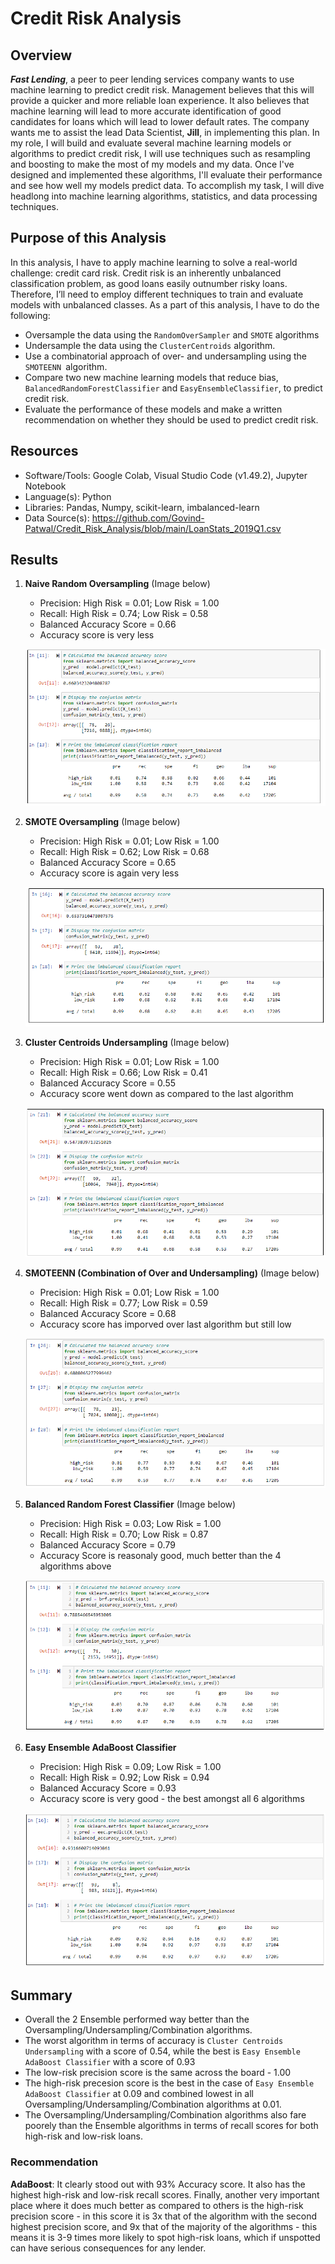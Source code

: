 # Credit Risk Analysis

## Overview
***Fast Lending***, a peer to peer lending services company wants to use machine learning to predict credit risk. Management believes that this will provide a quicker and more reliable loan experience. It also believes that machine learning will lead to more accurate identification of good candidates for loans which will lead to lower default rates. The company wants me to assist the lead Data Scientist, **Jill**, in implementing this plan. In my role, I will build and evaluate several machine learning models or algorithms to predict credit risk, I will use techniques such as resampling and boosting to make the most of my models and my data. Once I've designed and implemented these algorithms, I'll evaluate their performance and see how well my models predict data. To accomplish my task, I will dive headlong into machine learning algorithms, statistics, and data processing techniques.

## Purpose of this Analysis
In this analysis, I have to apply machine learning to solve a real-world challenge: credit card risk. Credit risk is an inherently unbalanced classification problem, as good loans easily outnumber risky loans. Therefore, I’ll need to employ different techniques to train and evaluate models with unbalanced classes. As a part of this analysis, I have to do the following:
* Oversample the data using the `RandomOverSampler` and `SMOTE` algorithms
* Undersample the data using the `ClusterCentroids` algorithm. 
* Use a combinatorial approach of over- and undersampling using the `SMOTEENN `algorithm. 
* Compare two new machine learning models that reduce bias, `BalancedRandomForestClassifier` and `EasyEnsembleClassifier`, to predict credit risk. 
* Evaluate the performance of these models and make a written recommendation on whether they should be used to predict credit risk.

## Resources
* Software/Tools: Google Colab, Visual Studio Code (v1.49.2), Jupyter Notebook
* Language(s): Python
* Libraries: Pandas, Numpy, scikit-learn, imbalanced-learn
* Data Source(s): https://github.com/Govind-Patwal/Credit_Risk_Analysis/blob/main/LoanStats_2019Q1.csv

## Results

1. **Naive Random Oversampling** (Image below)
    * Precision: High Risk = 0.01; Low Risk = 1.00 
    * Recall: High Risk = 0.74; Low Risk = 0.58
    * Balanced Accuracy Score = 0.66
    * Accuracy score is very less

    ![RandomOversampler](Resources/1_RandomOversampler.png)

2. **SMOTE Oversampling** (Image below)
    * Precision: High Risk = 0.01; Low Risk = 1.00
    * Recall: High Risk = 0.62; Low Risk = 0.68
    * Balanced Accuracy Score = 0.65
    * Accuracy score is again very less

    ![SMOTE](Resources/2_SMOTE.png)

3. **Cluster Centroids Undersampling** (Image below)
    * Precision: High Risk = 0.01; Low Risk = 1.00
    * Recall: High Risk = 0.66; Low Risk = 0.41
    * Balanced Accuracy Score = 0.55
    * Accuracy score went down as compared to the last algorithm

    ![ClusterCentroids](Resources/3_ClusterCentroids.png)

4. **SMOTEENN (Combination of Over and Undersampling)** (Image below)
    * Precision: High Risk = 0.01; Low Risk = 1.00
    * Recall: High Risk = 0.77; Low Risk = 0.59
    * Balanced Accuracy Score = 0.68
    * Accuracy score has imporved over last algorithm but still low

    ![SMOTEENN](Resources/4_SMOTEENN.png)


5. **Balanced Random Forest Classifier** (Image below)
    * Precision: High Risk = 0.03; Low Risk = 1.00
    * Recall: High Risk = 0.70; Low Risk = 0.87
    * Balanced Accuracy Score = 0.79
    * Accuracy Score is reasonaly good, much better than the 4 algorithms above

    ![BalancedRandomForestClassifier](Resources/5_BalancedRandomForestClassifier.png)

6. **Easy Ensemble AdaBoost Classifier**
    * Precision: High Risk = 0.09; Low Risk = 1.00
    * Recall: High Risk = 0.92; Low Risk = 0.94
    * Balanced Accuracy Score = 0.93
    * Accuracy score is very good - the best amongst all 6 algorithms

    ![EasyEnsembleClassifier](Resources/6_EasyEnsembleClassifier.png)

## Summary
* Overall the 2 Ensemble performed way better than the Oversampling/Undersampling/Combination algorithms. 
* The worst algorithm in terms of accuracy is `Cluster Centroids Undersampling` with a score of 0.54, while the best is `Easy Ensemble AdaBoost Classifier` with a score of 0.93
* The low-risk precision score is the same across the board - 1.00
* The high-risk precesion score is the best in the case of `Easy Ensemble AdaBoost Classifier` at 0.09 and combined lowest in all Oversampling/Undersampling/Combination algorithms at 0.01.
* The Oversampling/Undersampling/Combination algorithms also fare poorely than the Ensemble algorithms in terms of recall scores for both high-risk and low-risk loans.

### Recommendation
**AdaBoost**: It clearly stood out with 93% Accuracy score. It also has the highest high-risk and low-risk recall scores. Finally, another very important place where it does much better as compared to others is the high-risk precision score - in this score it is 3x that of the algorithm with the second highest precision score, and 9x that of the majority of the algorithms - this means it is 3-9 times more likely to spot high-risk loans, which if unspotted can have serious consequences for any lender. 
